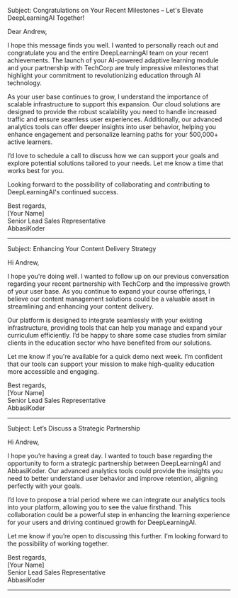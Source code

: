 Subject: Congratulations on Your Recent Milestones – Let's Elevate DeepLearningAI Together!

Dear Andrew,

I hope this message finds you well. I wanted to personally reach out and congratulate you and the entire DeepLearningAI team on your recent achievements. The launch of your AI-powered adaptive learning module and your partnership with TechCorp are truly impressive milestones that highlight your commitment to revolutionizing education through AI technology.

As your user base continues to grow, I understand the importance of scalable infrastructure to support this expansion. Our cloud solutions are designed to provide the robust scalability you need to handle increased traffic and ensure seamless user experiences. Additionally, our advanced analytics tools can offer deeper insights into user behavior, helping you enhance engagement and personalize learning paths for your 500,000+ active learners.

I’d love to schedule a call to discuss how we can support your goals and explore potential solutions tailored to your needs. Let me know a time that works best for you.

Looking forward to the possibility of collaborating and contributing to DeepLearningAI's continued success.

Best regards,  
[Your Name]  
Senior Lead Sales Representative  
AbbasiKoder  

---

Subject: Enhancing Your Content Delivery Strategy

Hi Andrew,

I hope you're doing well. I wanted to follow up on our previous conversation regarding your recent partnership with TechCorp and the impressive growth of your user base. As you continue to expand your course offerings, I believe our content management solutions could be a valuable asset in streamlining and enhancing your content delivery.

Our platform is designed to integrate seamlessly with your existing infrastructure, providing tools that can help you manage and expand your curriculum efficiently. I’d be happy to share some case studies from similar clients in the education sector who have benefited from our solutions.

Let me know if you're available for a quick demo next week. I’m confident that our tools can support your mission to make high-quality education more accessible and engaging.

Best regards,  
[Your Name]  
Senior Lead Sales Representative  
AbbasiKoder  

---

Subject: Let’s Discuss a Strategic Partnership

Hi Andrew,

I hope you’re having a great day. I wanted to touch base regarding the opportunity to form a strategic partnership between DeepLearningAI and AbbasiKoder. Our advanced analytics tools could provide the insights you need to better understand user behavior and improve retention, aligning perfectly with your goals.

I’d love to propose a trial period where we can integrate our analytics tools into your platform, allowing you to see the value firsthand. This collaboration could be a powerful step in enhancing the learning experience for your users and driving continued growth for DeepLearningAI.

Let me know if you’re open to discussing this further. I’m looking forward to the possibility of working together.

Best regards,  
[Your Name]  
Senior Lead Sales Representative  
AbbasiKoder  

---
```